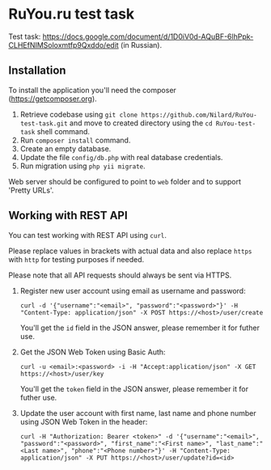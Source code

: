 
RuYou.ru test task
==================

Test task: https://docs.google.com/document/d/1D0iV0d-AQuBF-6lhPpk-CLHEfNIMSoloxmtfp9Qxddo/edit (in Russian).

Installation
------------

To install the application you'll need the composer (https://getcomposer.org).

1. Retrieve codebase using `git clone https://github.com/Nilard/RuYou-test-task.git` and move to created directory using the `cd RuYou-test-task` shell command.
2. Run `composer install` command.
3. Create an empty database.
4. Update the file `config/db.php` with real database credentials.
5. Run migration using `php yii migrate`.

Web server should be configured to point to `web` folder and to support 'Pretty URLs'.

Working with REST API
---------------------

You can test working with REST API using `curl`.

Please replace values in brackets with actual data and also replace `https` with `http` for testing purposes if needed.

Please note that all API requests should always be sent via HTTPS.

1. Register new user account using email as username and password:
   ```
   curl -d '{"username":"<email>", "password":"<password>"}' -H "Content-Type: application/json" -X POST https://<host>/user/create
   ```
   You'll get the `id` field in the JSON answer, please remember it for futher use.

2. Get the JSON Web Token using Basic Auth:
   ```
   curl -u <email>:<password> -i -H "Accept:application/json" -X GET https://<host>/user/key
   ```
   You'll get the `token` field in the JSON answer, please remember it for futher use.

3. Update the user account with first name, last name and phone number using JSON Web Token in the header:
   ```
   curl -H "Authorization: Bearer <token>" -d '{"username":"<email>", "password":"<password>", "first_name":"<First name>", "last_name":"<Last name>", "phone":"<Phone number>"}' -H "Content-Type: application/json" -X PUT https://<host>/user/update?id=<id>
   ```
